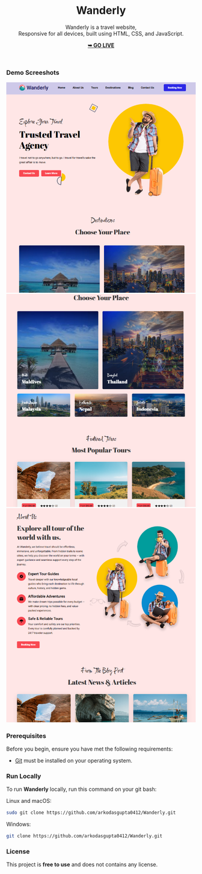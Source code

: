 <div align="center">
  <h1 align="center">Wanderly</h1>

  Wanderly is a travel website, <br />Responsive for all devices, built using HTML, CSS, and JavaScript.

  <a href="https://arkodasgupta0412.github.io/Wanderly/"><strong>➥ GO LIVE </strong></a>

</div>

<br />

### Demo Screeshots

![Wanderly Desktop Demo](./readme-images/pic1.png "Desktop Demo")
![Wanderly Desktop Demo](./readme-images/pic2.png "Desktop Demo")
![Wanderly Desktop Demo](./readme-images/pic3.png "Desktop Demo")

### Prerequisites

Before you begin, ensure you have met the following requirements:

* [Git](https://git-scm.com/downloads "Download Git") must be installed on your operating system.

### Run Locally

To run **Wanderly** locally, run this command on your git bash:

Linux and macOS:

```bash
sudo git clone https://github.com/arkodasgupta0412/Wanderly.git
```

Windows:

```bash
git clone https://github.com/arkodasgupta0412/Wanderly.git
```

### License

This project is **free to use** and does not contains any license.
